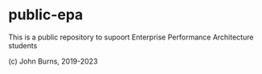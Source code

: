 # public-epa
This is a public repository to supoort Enterprise Performance Architecture students

(c) John Burns, 2019-2023
